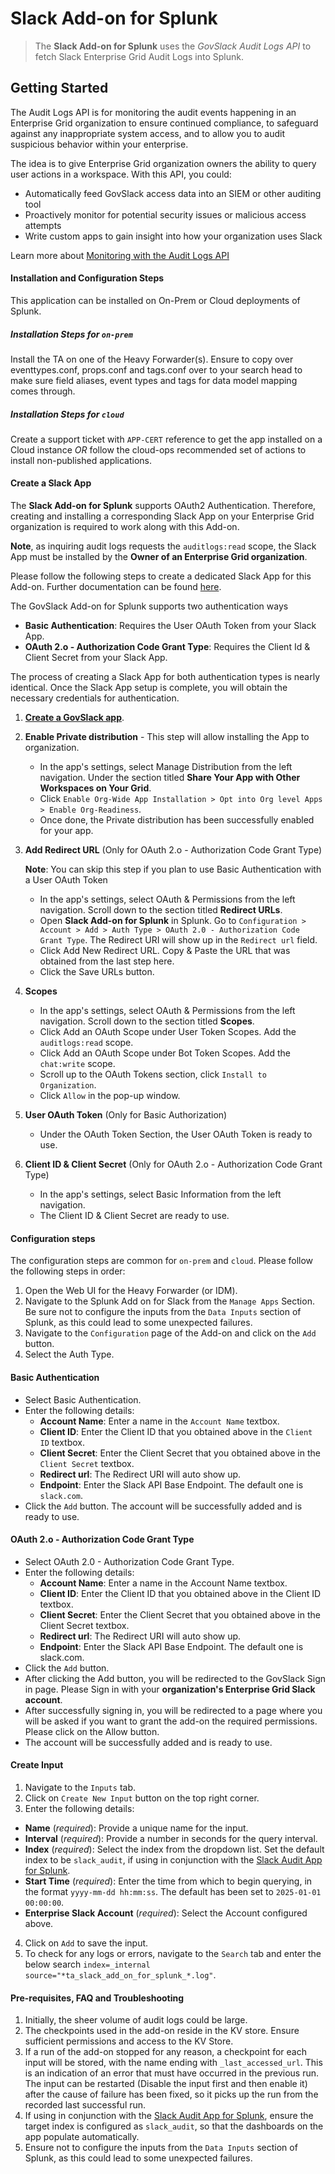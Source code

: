 # Slack Add-on for Splunk

> The **Slack Add-on for Splunk** uses the _GovSlack Audit Logs API_ to fetch Slack Enterprise Grid Audit Logs into Splunk.

## Getting Started
The Audit Logs API is for monitoring the audit events happening in an Enterprise Grid organization to ensure continued compliance, to safeguard against any inappropriate system access, and to allow you to audit suspicious behavior within your enterprise.

The idea is to give Enterprise Grid organization owners the ability to query user actions in a workspace. With this API, you could:

* Automatically feed GovSlack access data into an SIEM or other auditing tool
* Proactively monitor for potential security issues or malicious access attempts
* Write custom apps to gain insight into how your organization uses Slack

Learn more about [Monitoring with the Audit Logs API](https://api.slack-gov.com/enterprise/audit-logs)

#### Installation and Configuration Steps
This application can be installed on On-Prem or Cloud deployments of Splunk.

##### Installation Steps for `on-prem`
Install the TA on one of the Heavy Forwarder(s). Ensure to copy over eventtypes.conf, props.conf and tags.conf over to your search head to make sure field aliases, event types and tags for data model mapping comes through.

##### Installation Steps for `cloud`
Create a support ticket with `APP-CERT` reference to get the app installed on a Cloud instance *OR* follow the cloud-ops recommended set of actions to install non-published applications.

#### Create a Slack App
The **Slack Add-on for Splunk** supports OAuth2 Authentication. Therefore,  creating and installing a corresponding Slack App on your Enterprise Grid organization is required to work along with this Add-on.
 
**Note**, as inquiring audit logs requests the `auditlogs:read` scope, the Slack App must be installed by the **Owner of an Enterprise Grid organization**. 

Please follow the following steps to create a dedicated Slack App for this Add-on. Further documentation can be found [here](https://api.slack-gov.com/admins/audit-logs#install).

The GovSlack Add-on for Splunk supports two authentication ways
- **Basic Authentication**:  Requires the User OAuth Token from your Slack App.
- **OAuth 2.o - Authorization Code Grant Type**:  Requires the Client Id & Client Secret from your Slack App.

The process of creating a Slack App for both authentication types is nearly identical. Once the Slack App setup is complete, you will obtain the necessary credentials for authentication.

1. [**Create a GovSlack app**](https://api.slack-gov.com/apps).
2. **Enable Private distribution** - This step will allow installing the App to organization.
    - In the app's settings, select Manage Distribution from the left navigation. Under the section titled **Share Your App with Other Workspaces on Your Grid**.
    - Click `Enable Org-Wide App Installation > Opt into Org level Apps > Enable Org-Readiness`.
    - Once done, the Private distribution has been successfully enabled for your app.
3. **Add Redirect URL** (Only for OAuth 2.o - Authorization Code Grant Type)

    **Note**: You can skip this step if you plan to use Basic Authentication with a User OAuth Token
    - In the app's settings, select OAuth & Permissions from the left navigation. Scroll down to the section titled **Redirect URLs**.
    - Open **Slack Add-on for Splunk** in Splunk. Go to `Configuration > Account > Add > Auth Type > OAuth 2.0 - Authorization Code Grant Type`. The Redirect URI will show up in the `Redirect url` field.
    - Click Add New Redirect URL. Copy & Paste the URL that was obtained from the last step here.
    - Click the Save URLs button.
4. **Scopes**
    - In the app's settings, select OAuth & Permissions from the left navigation. Scroll down to the section titled **Scopes**. 
    - Click Add an OAuth Scope under User Token Scopes. Add the `auditlogs:read` scope.
    - Click Add an OAuth Scope under Bot Token Scopes. Add the `chat:write` scope.
    - Scroll up to the OAuth Tokens section, click `Install to Organization`.
    - Click `Allow` in the pop-up window.
5. **User OAuth Token** (Only for Basic Authorization)
    - Under the OAuth Token Section, the User OAuth Token is ready to use.
6. **Client ID & Client Secret** (Only for OAuth 2.o - Authorization Code Grant Type)
    - In the app's settings, select Basic Information from the left navigation.
    - The Client ID & Client Secret are ready to use.


#### Configuration steps
The configuration steps are common for `on-prem` and `cloud`. Please follow the following steps in order:
1. Open the Web UI for the Heavy Forwarder (or IDM).
2. Navigate to the Splunk Add on for Slack from the `Manage Apps` Section. Be sure not to configure the inputs from the `Data Inputs` section of Splunk, as this could lead to some unexpected failures.
3. Navigate to the `Configuration` page of the Add-on and click on the `Add` button.
4. Select the Auth Type.

#### Basic Authentication
- Select Basic Authentication.
- Enter the following details:
    - **Account Name**: Enter a name in the `Account Name` textbox.
    - **Client ID**: Enter the Client ID that you obtained above in the `Client ID` textbox.
    - **Client Secret**: Enter the Client Secret that you obtained above in the `Client Secret` textbox.
    - **Redirect url**: The Redirect URI will auto show up.
    - **Endpoint**: Enter the Slack API Base Endpoint. The default one is `slack.com`.
- Click the `Add` button. The account will be successfully added and is ready to use.

#### OAuth 2.o - Authorization Code Grant Type
- Select OAuth 2.0 - Authorization Code Grant Type.
- Enter the following details:
    - **Account Name**: Enter a name in the Account Name textbox.
    - **Client ID**: Enter the Client ID that you obtained above in the Client ID textbox.
    - **Client Secret**: Enter the Client Secret that you obtained above in the Client Secret textbox.
    - **Redirect url**: The Redirect URI will auto show up.
    - **Endpoint**: Enter the Slack API Base Endpoint. The default one is slack.com.
- Click the `Add` button.
- After clicking the Add button, you will be redirected to the GovSlack Sign in page. Please Sign in with your **organization's Enterprise Grid Slack account**.
- After successfully signing in, you will be redirected to a page where you will be asked if you want to grant the add-on the required permissions. Please click on the Allow button.
- The account will be successfully added and is ready to use.

#### Create Input
1. Navigate to the `Inputs` tab.
2. Click on `Create New Input` button on the top right corner.
3. Enter the following details:
  - **Name** (_required_): Provide a unique name for the input.
  - **Interval** (_required_): Provide a number in seconds for the query interval.
  - **Index** (_required_): Select the index from the dropdown list. Set the default index to be `slack_audit`, if using in conjunction with the [Slack Audit App for Splunk](https://splunkbase.splunk.com/app/5013/).
  - **Start Time** (_required_): Enter the time from which to begin querying, in the format `yyyy-mm-dd hh:mm:ss`. The default has been set to `2025-01-01 00:00:00`.
  - **Enterprise Slack Account** (_required_): Select the Account configured above.
4. Click on `Add` to save the input.
5. To check for any logs or errors, navigate to the `Search` tab and enter the below search `index=_internal  source="*ta_slack_add_on_for_splunk_*.log"`.

#### Pre-requisites, FAQ and Troubleshooting
1. Initially, the sheer volume of audit logs could be large. 
2. The checkpoints used in the add-on reside in the KV store. Ensure sufficient permissions and access to the KV Store.
3. If a run of the add-on stopped for any reason, a checkpoint for each input will be stored, with the name ending with `_last_accessed_url`. This is an indication of an error that must have occurred in the previous run. The input can be restarted (Disable the input first and then enable it) after the cause of failure has been fixed, so it picks up the run from the recorded last successful run.
4. If using in conjunction with the [Slack Audit App for Splunk](https://splunkbase.splunk.com/app/5013/), ensure the target index is configured as `slack_audit`, so that the dashboards on the app populate automatically.
5. Ensure not to configure the inputs from the `Data Inputs` section of Splunk, as this could lead to some unexpected failures.
